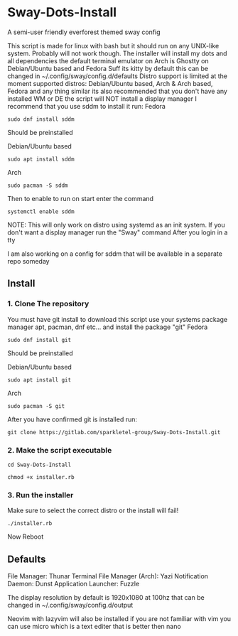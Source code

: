 # Sway-Dots-Install
A semi-user friendly everforest themed sway config

This script is made for linux with bash
but it should run on any UNIX-like system. Probably will not work though.
The installer will install my dots and all dependencies
the default terminal emulator on Arch is Ghostty on Debian/Ubuntu based and Fedora Suff its kitty by default this can be changed in ~/.config/sway/config.d/defaults
Distro support is limited at the moment supported distros: Debian/Ubuntu based, Arch & Arch based, Fedora and any thing similar
its also recommended that you don't have any installed WM or DE the script will NOT install a display manager I recommend 
that you use sddm to install it run:
Fedora
```
sudo dnf install sddm
```
Should be preinstalled

Debian/Ubuntu based
```
sudo apt install sddm
```
Arch
```
sudo pacman -S sddm
```
Then to enable to run on start enter the command 
```
systemctl enable sddm
```
NOTE: This will only work on distro using systemd as an init system.
If you don't want a display manager run the "Sway" command After you login in a tty

I am also working on a config for sddm that will be available in a separate repo someday


## Install
### 1. Clone The repository
You must have git install to download this script
use your systems package manager apt, pacman, dnf etc... and install the package "git"
Fedora
```
sudo dnf install git 
```
Should be preinstalled

Debian/Ubuntu based
```
sudo apt install git
```
Arch
```
sudo pacman -S git
```
After you have confirmed git is installed run: 
```
git clone https://gitlab.com/sparkletel-group/Sway-Dots-Install.git
```
### 2. Make the script executable
```
cd Sway-Dots-Install
```
```
chmod +x installer.rb
```
### 3. Run the installer
Make sure to select the correct distro or the install will fail!
```
./installer.rb
```
Now Reboot 


## Defaults
File Manager: Thunar
Terminal File Manager (Arch): Yazi
Notification Daemon: Dunst
Application Launcher: Fuzzle

The display resolution by default is 1920x1080 at 100hz that can be changed in ~/.config/sway/config.d/output

Neovim with lazyvim will also be installed if you are not familiar with vim you can use micro which is a text editer that is better then nano 

